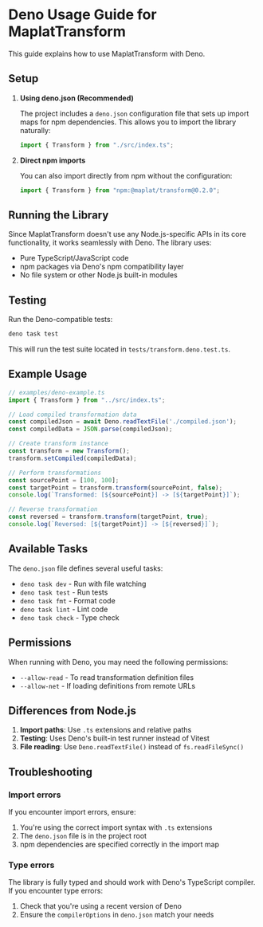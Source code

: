 # Deno Usage Guide for MaplatTransform

This guide explains how to use MaplatTransform with Deno.

## Setup

1. **Using deno.json (Recommended)**
   
   The project includes a `deno.json` configuration file that sets up import maps for npm dependencies. This allows you to import the library naturally:

   ```typescript
   import { Transform } from "./src/index.ts";
   ```

2. **Direct npm imports**
   
   You can also import directly from npm without the configuration:

   ```typescript
   import { Transform } from "npm:@maplat/transform@0.2.0";
   ```

## Running the Library

Since MaplatTransform doesn't use any Node.js-specific APIs in its core functionality, it works seamlessly with Deno. The library uses:

- Pure TypeScript/JavaScript code
- npm packages via Deno's npm compatibility layer
- No file system or other Node.js built-in modules

## Testing

Run the Deno-compatible tests:

```bash
deno task test
```

This will run the test suite located in `tests/transform.deno.test.ts`.

## Example Usage

```typescript
// examples/deno-example.ts
import { Transform } from "../src/index.ts";

// Load compiled transformation data
const compiledJson = await Deno.readTextFile('./compiled.json');
const compiledData = JSON.parse(compiledJson);

// Create transform instance
const transform = new Transform();
transform.setCompiled(compiledData);

// Perform transformations
const sourcePoint = [100, 100];
const targetPoint = transform.transform(sourcePoint, false);
console.log(`Transformed: [${sourcePoint}] -> [${targetPoint}]`);

// Reverse transformation
const reversed = transform.transform(targetPoint, true);
console.log(`Reversed: [${targetPoint}] -> [${reversed}]`);
```

## Available Tasks

The `deno.json` file defines several useful tasks:

- `deno task dev` - Run with file watching
- `deno task test` - Run tests
- `deno task fmt` - Format code
- `deno task lint` - Lint code
- `deno task check` - Type check

## Permissions

When running with Deno, you may need the following permissions:

- `--allow-read` - To read transformation definition files
- `--allow-net` - If loading definitions from remote URLs

## Differences from Node.js

1. **Import paths**: Use `.ts` extensions and relative paths
2. **Testing**: Uses Deno's built-in test runner instead of Vitest
3. **File reading**: Use `Deno.readTextFile()` instead of `fs.readFileSync()`

## Troubleshooting

### Import errors

If you encounter import errors, ensure:
1. You're using the correct import syntax with `.ts` extensions
2. The `deno.json` file is in the project root
3. npm dependencies are specified correctly in the import map

### Type errors

The library is fully typed and should work with Deno's TypeScript compiler. If you encounter type errors:
1. Check that you're using a recent version of Deno
2. Ensure the `compilerOptions` in `deno.json` match your needs